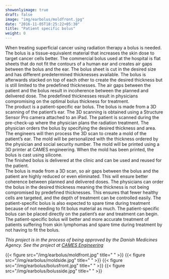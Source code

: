 ```yaml
---
showonlyimage: true
draft: false
image: "img/earbolus/moldfront.jpg"
date: "2016-11-05T18:25:22+05:30"
title: "Patient specific bolus"
weight: 0
---
```


When treating superficial cancer using radiation therapy a bolus is needed. The bolus is a tissue-equivalent material that increases the skin dose to target cancer cells better. The commercial bolus used at the hospital is flat sheets that do not fit the contours of a human ear and creates air gaps between the bolus and the ear. The bolus sheet is cut in the desired size and has different predetermined thicknesses available. The bolus is afterwards stacked on top of each other to create the desired thickness but is still limited to the predefined thicknesses. The air gaps between the patient and the bolus result in incoherence between the planned and delivered dose. The predefined thicknesses result in physicians compromising on the optimal bolus thickness for treatment.   
The product is a patient-specific ear bolus. The bolus is made from a 3D scanning of the patient’s ear. The 3D scanning is obtained using a Structure Sensor Pro camera attached to an iPad. The patient is scanned during the pre-check-up where the physician plans the radiation treatment. The physician orders the bolus by specifying the desired thickness and area. The engineers will then process the 3D scan to create a mold of the patient’s ear. The mold will be personalized with the thickness ordered by the physician and social security number. The mold will be printed using a 3D printer at CAMES engineering. When the mold has been printed, the bolus is cast using silicone.  
The finished bolus is delivered at the clinic and can be used and reused for the patient.   
The bolus is made from a 3D scan, so air gaps between the bolus and the patient are highly reduced or even eliminated.  This will ensure better coherence between planned and delivered doses. The physicians can order the bolus in the desired thickness meaning the thickness is not being compromised by predefined thicknesses. This ensures that fewer healthy cells are targeted, and the depth of treatment can be controlled easily.  The patient-specific bolus is also expected to spare time during treatment because of not needing to fit bolus material as much. The patient-specific bolus can be placed directly on the patient’s ear and treatment can begin.
The patient-specific bolus will better and more accurate treatment of patients suffering from skin lymphomas and spare time during treatment by not having to fit the bolus.

*This project is in the process of being approved by the Danish Medicines Agency. See the project at [CAMES Engineering](https://cames.dk/services/3d-print/)*  

{{< figure src="/img/earbolus/moldfront.jpg" title=" " >}}
{{< figure src="/img/earbolus/moldside.jpg" title=" " >}}
{{< figure src="/img/earbolus/bolusfront.jpg" title=" " >}}
{{< figure src="/img/earbolus/bolusside.jpg" title=" " >}}
